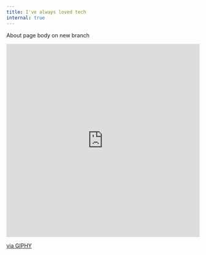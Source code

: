 ```yaml
---
title: I've always loved tech
internal: true
---
```

About page body on new branch

<div style="width:100%;height:0;padding-bottom:100%;position:relative;"><iframe src="https://giphy.com/embed/lORulWik72L7O" width="100%" height="100%" style="position:absolute" frameBorder="0" class="giphy-embed" allowFullScreen></iframe></div><p><a href="https://giphy.com/gifs/internet-aol-netscape-lORulWik72L7O">via GIPHY</a></p>